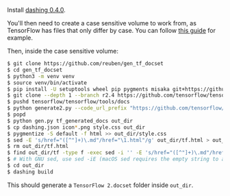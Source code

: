 Install [dashing 0.4.0](https://github.com/technosophos/dashing).

You'll then need to create a case sensitive volume to work from, as TensorFlow
has files that only differ by case. You can follow [this guide](https://coderwall.com/p/mgi8ja/case-sensitive-git-in-mac-os-x-like-a-pro) for example.

Then, inside the case sensitive volume:

```bash
$ git clone https://github.com/reuben/gen_tf_docset
$ cd gen_tf_docset
$ python3 -m venv venv
$ source venv/bin/activate
$ pip install -U setuptools wheel pip pygments misaka git+https://github.com/tensorflow/docs
$ git clone --depth 1 --branch r2.4 https://github.com/tensorflow/tensorflow
$ pushd tensorflow/tensorflow/tools/docs
$ python generate2.py --code_url_prefix "https://github.com/tensorflow/tensorflow/blob/v2.4.0/tensorflow/" --output_dir=../../../../tf_generated_docs
$ popd
$ python gen.py tf_generated_docs out_dir
$ cp dashing.json icon*.png style.css out_dir
$ pygmentize -S default -f html >> out_dir/style.css
$ sed -E 's/href="([^"]+)\.md"/href="\1.html"/g' out_dir/tf.html > out_dir/index.html
$ rm out_dir/tf.html
$ find out_dir/tf -type f -exec sed -i '' -E 's/href="([^"]+)\.md"/href="\1.html"/g' {} \;
$ # With GNU sed, use sed -iE (macOS sed requires the empty string to avoid saving backups)
$ cd out_dir
$ dashing build
```

This should generate a `TensorFlow 2.docset` folder inside `out_dir`.
